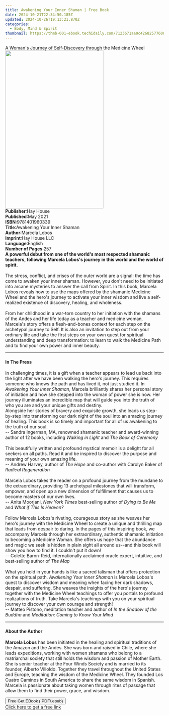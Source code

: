 ```yaml
---
title: Awakening Your Inner Shaman | Free Book
date: 2024-10-21T22:34:50.185Z
updated: 2024-10-26T19:13:21.870Z
categories:
  - Body, Mind & Spirit
thumbnail: https://thmb-001-ebook.techidaily.com/7123671aa0c4268257760891fe4ca5073fa47edb068b50ae985a6b5d27e41473.jpg
---
```

<main id="book-container">
  <div class="flex flex-col">
    <div class="book-brief flex-1 py-6 px-4 sm:p-6 md:py-10 md:px-8">
      <!-- brief-->
      <div class="book-brief-main">
        A Woman's Journey of Self-Discovery through the Medicine Wheel
      </div>
    </div>
    <div
      class="book-meta-info flex-1 grid gap-4 col-start-1 col-end-3 row-start-1 sm:mb-6 sm:grid-cols-4 lg:gap-6 lg:col-start-2 lg:row-end-6 lg:row-span-6 lg:mb-0"
    >
      <div
        class="book-meta-info-left place-content-center mt-4 p-4 text-sm leading-6 col-start-2 col-span-2 dark:text-slate-400"
      >
        <img
          class="w-full h-500 object-cover rounded-lg sm:h-255 sm:col-span-2 lg:col-span-full"
          src="https://img-001-ebook.techidaily.com/1963b2900ef217cc1015760c89179c732f4ca243b5de8560a5ef28b39f218499.jpg"
          alt=""
          width="312"
          height="500"
        />
      </div>
      <div
        class="book-meta-info-right mt-2 col-start-1 row-start-2 col-span-3 self-center"
      >
        <!-- meta data  -->
        <div class="flex flex-col px-4 md:px-8">
          <div class="flex-1">
            <strong>Publisher</strong>:<span class="px-2">Hay House</span>
          </div>
          <div class="flex-1">
            <strong>Published</strong>:<span class="px-2">May 2021</span>
          </div>
          <div class="flex-1">
            <strong>ISBN</strong>:<span class="px-2">9781401960339</span>
          </div>
          <div class="flex-1">
            <strong>Title</strong>:<span class="px-2"
              >Awakening Your Inner Shaman</span
            >
          </div>
          <div class="flex-1">
            <strong>Author</strong>:<span class="px-2">Marcela Lobos</span>
          </div>
          <div class="flex-1">
            <strong>Imprint</strong>:<span class="px-2">Hay House LLC</span>
          </div>
          <div class="flex-1">
            <strong>Language</strong>:<span class="px-2">English</span>
          </div>
          <div class="flex-1">
            <strong>Number of Pages</strong>:<span class="px-2">257</span>
          </div>
        </div>
      </div>
    </div>
    <div class="book-description flex-1 py-6 px-4 sm:p-6 md:py-10 md:px-8">
      <div class="book-description-main">
        <div accordion-content="" id="description">
          <b
            >A powerful debut from one of the world's most respected shamanic
            teachers, following Marcela Lobos's journey in this world and the
            world of spirit.</b
          ><br /><br />The stress, conflict, and crises of the outer world are a
          signal: the time has come to awaken your inner shaman. However, you
          don't need to be initiated into arcane mysteries to answer the call
          from Spirit. In this book, Marcela Lobos reveals how to use the maps
          offered by the shamanic Medicine Wheel and the hero's journey to
          activate your inner wisdom and live a self-realized existence of
          discovery, healing, and wholeness.<br /><br />From her childhood in a
          war-torn country to her initiation with the shamans of the Andes and
          her life today as a teacher and medicine woman, Marcela's story offers
          a flesh-and-bones context for each step on the archetypal journey to
          Self. It is also an invitation to step out from your ordinary life and
          take the first steps on your own quest for spiritual understanding and
          deep transformation: to learn to walk the Medicine Path and to find
          your own power and inner beauty.
        </div>
        <div class="accordion-fader"></div>
      </div>
    </div>
    <div class="book-excerpts flex-1 py-6 px-4 sm:p-6 md:py-10 md:px-8">
      <!-- excerpts-->
      <div class="book-excerpts-main">
        <hr />
        <h4 class="placeholder placeholder-heading">
          <span>In The Press</span>
        </h4>
        <p>
          In challenging times, it is a gift when a teacher appears to lead us
          back into the light after we have been walking the hero's journey.
          This requires someone who knows the path and has lived it, not just
          studied it. In <i>Awakening Your Inner Shaman</i>, Marcela brilliantly
          shares her personal story of initiation and how she stepped into the
          woman of power she is now. Her journey illuminates an incredible map
          that will guide you into the truth of who you are and your unique
          gifts and destiny.<br />
          Alongside her stories of bravery and exquisite growth, she leads us
          step-by-step into transforming our dark night of the soul into an
          amazing journey of healing. This book is so timely and important for
          all of us awakening to the truth of our soul.<br />
          -- Sandra Ingerman, MA, renowned shamanic teacher and award-winning
          author of 12 books, including <i>Walking in Light</i> and
          <i>The Book of Ceremony<br /></i> <br />
          This beautifully written and profound mystical memoir is a delight for
          all seekers on all paths. Read it and be inspired to discover the
          purpose and meaning of your own amazing life.<br />
          -- Andrew Harvey, author of <i>The Hope</i> and co-author with Carolyn
          Baker of <i>Radical Regeneration</i> <br /><br />Marcela Lobos takes
          the reader on a profound journey from the mundane to the
          extraordinary, providing 13 archetypal milestones that will transform,
          empower, and open up a new dimension of fulfillment that causes us to
          become masters of our own lives.<br />
          -- Anita Moorjani, <i>New York Times</i> best-selling author of
          <i>Dying to Be Me </i>and <i>What if This Is Heaven?</i>
          <br /><br />Follow Marcela Lobos's riveting, courageous story as she
          weaves her hero's journey with the Medicine Wheel to create a unique
          and thrilling map that leads from despair to daring. In the pages of
          this inspiring book, we accompany Marcela through her extraordinary,
          authentic shamanic initiation to becoming a Medicine Woman. She offers
          us hope that the abundance and magic we seek is hidden in plain sight
          all around us--and this book will show you how to find it. I couldn't
          put it down!<br />
          -- Colette Baron-Reid, internationally acclaimed oracle expert,
          intuitive, and best-selling author of <i>The Map</i> <br /><br />What
          you hold in your hands is like a sacred talisman that offers
          protection on the spiritual path.
          <i>Awakening Your Inner Shaman</i> is Marcela Lobos's quest to
          discover wisdom and meaning when facing her dark shadows, despair, and
          suffering. She weaves the insights of the hero's journey together with
          the Medicine Wheel teachings to offer you portals to profound
          realizations of truth. Take Marcela's teachings with you on your
          spiritual journey to discover your own courage and strength!<br />
          -- Matteo Pistono, meditation teacher and author of
          <i>In the Shadow of the Buddha</i> and
          <i>Meditation: Coming to Know Your Mind</i>
        </p>
      </div>
    </div>
    <div class="book-about-author flex-1 py-6 px-4 sm:p-6 md:py-10 md:px-8">
      <!-- about author-->
      <div class="book-main-author-main">
        <hr />
        <h4 class="placeholder placeholder-heading">
          <span>About the Author</span>
        </h4>
        <p>
          <b>Marcela Lobos</b> has been initiated in the healing and spiritual
          traditions of the Amazon and the Andes. She was born and raised in
          Chile, where she leads expeditions, working with women shamans who
          belong to a matriarchal society that still holds the wisdom and
          passion of Mother Earth. She is senior teacher at the Four Winds
          Society and is married to its founder, Alberto Villoldo. Together they
          travel throughout the United States and Europe, teaching the wisdom of
          the Medicine Wheel. They founded Los Cuatro Caminos in South America
          to share the same wisdom in Spanish. Marcela is passionate about
          taking women through rites of passage that allow them to find their
          power, grace, and wisdom.
        </p>
      </div>
    </div>
    <div class="book-free-get flex-1 py-6 px-4 sm:p-6 md:py-10 md:px-8">
      <button
        id="btn-free-get"
        class="bg-blue-500 hover:bg-blue-700 text-white font-bold py-2 px-4 rounded"
      >
        Free Get EBook (.PDF/.epub)
      </button>
      <div id="countdown-display" class="px-2 text-lg mt-2"></div>
      <a
        id="free-link"
        class="hidden bg-blue-500 hover:bg-blue-700 text-white font-bold py-2 px-4 rounded"
        href="https://www.ebooks.com/en-us/book/210105321/awakening-your-inner-shaman/marcela-lobos/"
        target="_blank"
        >Click here to get a free link</a
      >
    </div>
    <script>
      let countdownTime = 0;
      let countdownInterval = null;
      document
        .getElementById('btn-free-get')
        .addEventListener('click', startCountdown);
      function startCountdown() {
        countdownTime = new Date().getTime() + 60000 * 3;
        countdownInterval = setInterval(updateCountdown, 1000);
        document.getElementById('btn-free-get').disabled = true;
        document
          .getElementById('btn-free-get')
          .classList.add('bg-gray-500', 'cursor-not-allowed');
      }
      function updateCountdown() {
        let currentTime = new Date().getTime();
        let timeLeft = countdownTime - currentTime;
        let secondsLeft = Math.floor(timeLeft / 1000);
        document.getElementById('countdown-display').innerHTML =
          `Remaining time: ${secondsLeft} seconds.`;
        if (secondsLeft <= 0) {
          clearInterval(countdownInterval);
          document.getElementById('btn-free-get').classList.add('hidden');
          document.getElementById('free-link').classList.remove('hidden');
          document.getElementById('countdown-display').innerHTML = '';
        }
      }
    </script>
  </div>
</main>

<ins class="adsbygoogle"
      style="display:block"
      data-ad-client="ca-pub-7571918770474297"
      data-ad-slot="8358498916"
      data-ad-format="auto"
      data-full-width-responsive="true"></ins>
    